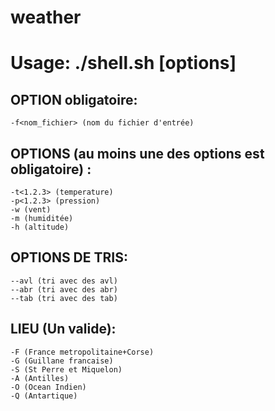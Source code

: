 # weather

# Usage: ./shell.sh [options]

## OPTION obligatoire:
    -f<nom_fichier> (nom du fichier d'entrée)
## OPTIONS (au moins une des options est obligatoire) :
    -t<1.2.3> (temperature)
    -p<1.2.3> (pression)
    -w (vent)
    -m (humiditée)
    -h (altitude)
## OPTIONS DE TRIS:
    --avl (tri avec des avl)
    --abr (tri avec des abr)
    --tab (tri avec des tab)
## LIEU (Un valide):
    -F (France metropolitaine+Corse)
    -G (Guillane francaise)
    -S (St Perre et Miquelon)
    -A (Antilles)
    -O (Ocean Indien)
    -Q (Antartique)
